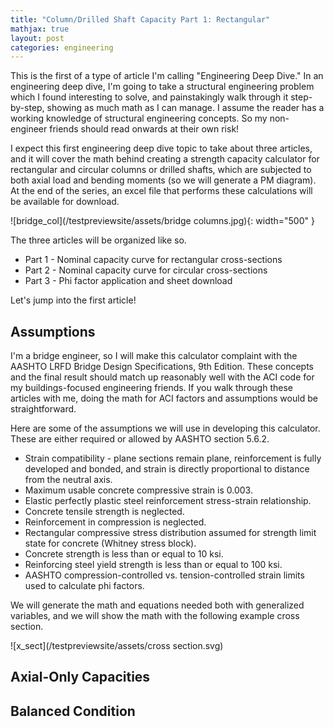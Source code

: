 ```yaml
---
title: "Column/Drilled Shaft Capacity Part 1: Rectangular"
mathjax: true
layout: post
categories: engineering
---
```


This is the first of a type of article I'm calling "Engineering Deep Dive." In an engineering deep dive, I'm going to take a structural engineering problem which I found interesting to solve, and painstakingly walk through it step-by-step, showing as much math as I can manage. I assume the reader has a working knowledge of structural engineering concepts. So my non-engineer friends should read onwards at their own risk! 

I expect this first engineering deep dive topic to take about three articles, and it will cover the math behind creating a strength capacity calculator for rectangular and circular columns or drilled shafts, which are subjected to both axial load and bending moments (so we will generate a PM diagram). At the end of the series, an excel file that performs these calculations will be available for download.



![bridge_col](/testpreviewsite/assets/bridge columns.jpg){: width="500" }

The three articles will be organized like so.
* Part 1 - Nominal capacity curve for rectangular cross-sections
* Part 2 - Nominal capacity curve for circular cross-sections
* Part 3 - Phi factor application and sheet download

Let's jump into the first article!

## Assumptions
I'm a bridge engineer, so I will make this calculator complaint with the AASHTO LRFD Bridge Design Specifications, 9th Edition. These concepts and the final result should match up reasonably well with the ACI code for my buildings-focused engineering friends. If you walk through these articles with me, doing the math for ACI factors and assumptions would be straightforward.

Here are some of the assumptions we will use in developing this calculator. These are either required or allowed by AASHTO section 5.6.2.

* Strain compatibility - plane sections remain plane, reinforcement is fully developed and bonded, and strain is directly proportional to distance from the neutral axis.
* Maximum usable concrete compressive strain is 0.003.
* Elastic perfectly plastic steel reinforcement stress-strain relationship.
* Concrete tensile strength is neglected.
* Reinforcement in compression is neglected.
* Rectangular compressive stress distribution assumed for strength limit state for concrete (Whitney stress block).
* Concrete strength is less than or equal to 10 ksi.
* Reinforcing steel yield strength is less than or equal to 100 ksi.
* AASHTO compression-controlled vs. tension-controlled strain limits used to calculate phi factors.

We will generate the math and equations needed both with generalized variables, and we will show the math with the following example cross section.

![x_sect](/testpreviewsite/assets/cross section.svg)

## Axial-Only Capacities

## Balanced Condition
